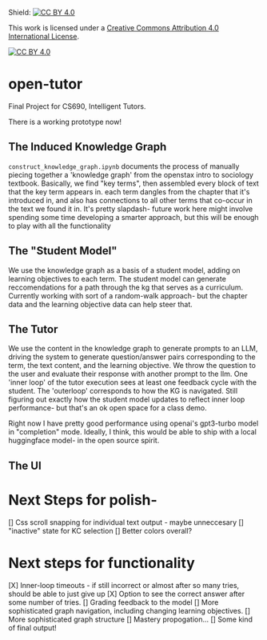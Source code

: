 Shield: [![CC BY 4.0][cc-by-shield]][cc-by]

This work is licensed under a
[Creative Commons Attribution 4.0 International License][cc-by].

[![CC BY 4.0][cc-by-image]][cc-by]

[cc-by]: http://creativecommons.org/licenses/by/4.0/
[cc-by-image]: https://i.creativecommons.org/l/by/4.0/88x31.png
[cc-by-shield]: https://img.shields.io/badge/License-CC%20BY%204.0-lightgrey.svg

# open-tutor
Final Project for CS690, Intelligent Tutors. 

There is a working prototype now!

## The Induced Knowledge Graph
`construct_knowledge_graph.ipynb` documents the process of manually piecing together a 'knowledge graph' from the openstax intro to sociology textbook.
Basically, we find "key terms", then assembled every block of text that the key term appears in. each term dangles from the chapter that it's introduced in, and also has connections to all other terms that co-occur in the text we found it in. It's pretty slapdash- future work here might involve spending some time developing a smarter approach, but this will be enough to play with all the functionality

## The "Student Model"
We use the knowledge graph as a basis of a student model, adding on learning objectives to each term. The student model can generate reccomendations for a path through the kg that serves as a curriculum. Currently working with sort of a random-walk approach- but the chapter data and the learning objective data can help steer that. 

## The Tutor
We use the content in the knowledge graph to generate prompts to an LLM, driving the system to generate question/answer pairs corresponding to the term, the text content, and the learning objective. We throw the question to the user and evaluate their response with another prompt to the llm.
One 'inner loop' of the tutor execution sees at least one feedback cycle with the student. The 'outerloop' corresponds to how the KG is navigated. 
Still figuring out exactly how the student model updates to reflect inner loop performance- but that's an ok open space for a class demo. 

Right now I have pretty good performance using openai's gpt3-turbo model in "completion" mode. Ideally, I think, this would be able to ship with a local huggingface model- in the open source spirit. 

## The UI



# Next Steps for polish-  
[] Css scroll snapping for individual text output - maybe unneccesary
[] "inactive" state for KC selection
[] Better colors overall?


# Next steps for functionality

[X] Inner-loop timeouts - if still incorrect or almost after so many tries, should be able to just give up
[X] Option to see the correct answer after some number of tries.
[] Grading feedback to the model
[] More sophisticated graph navigation, including changing learning objectives. 
[] More sophisticated graph structure
[] Mastery propogation...
[] Some kind of final output! 
